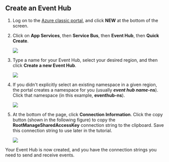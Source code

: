 ## Create an Event Hub

1. Log on to the [Azure classic portal][], and click **NEW** at the bottom of the screen.

2. Click on **App Services**, then **Service Bus**, then **Event Hub**, then **Quick Create**.

	![][1]

3. Type a name for your Event Hub, select your desired region, and then click **Create a new Event Hub**.

	![][2]

4. If you didn't explicitly select an existing namespace in a given region, the portal creates a namespace for you (usually ***event hub name*-ns**). Click that namespace (in this example, **eventhub-ns**).

	![][3]

5. At the bottom of the page, click **Connection Information**. Click the copy button (shown in the following figure) to copy the **RootManageSharedAccessKey** connection string to the clipboard. Save this connection string to use later in the tutorial.

	![][4]

Your Event Hub is now created, and you have the connection strings you need to send and receive events.

[1]: ./media/event-hubs-create-event-hub/create-event-hub1.png
[2]: ./media/event-hubs-create-event-hub/create-event-hub2.png
[3]: ./media/event-hubs-create-event-hub/create-event-hub3.png
[4]: ./media/event-hubs-create-event-hub/create-conn-str1.png

[Azure classic portal]: https://manage.windowsazure.com/
